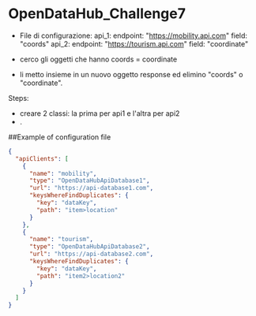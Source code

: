# OpenDataHub_Challenge7

- File di configurazione: 
api_1:
  endpoint: "https://mobility.api.com"
  field: "coords"
api_2:
  endpoint: "https://tourism.api.com"
  field: "coordinate"

- cerco gli oggetti che hanno coords = coordinate
- li metto insieme in un nuovo oggetto response ed elimino "coords" o "coordinate". 


Steps: 
- creare 2 classi: la prima per api1 e l'altra per api2
- .

##Example of configuration file

```JSON
{
  "apiClients": [
    {
      "name": "mobility",
      "type": "OpenDataHubApiDatabase1",
      "url": "https://api-database1.com",
      "keysWhereFindDuplicates": {
        "key": "dataKey",
        "path": "item>location"
      }
    },
    {
      "name": "tourism",
      "type": "OpenDataHubApiDatabase2",
      "url": "https://api-database2.com",
      "keysWhereFindDuplicates": {
        "key": "dataKey",
        "path": "item2>location2"
      }
    }
  ]
}
```